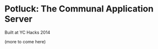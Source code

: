 Potluck: The Communal Application Server
========================================

Built at YC Hacks 2014

(more to come here)
